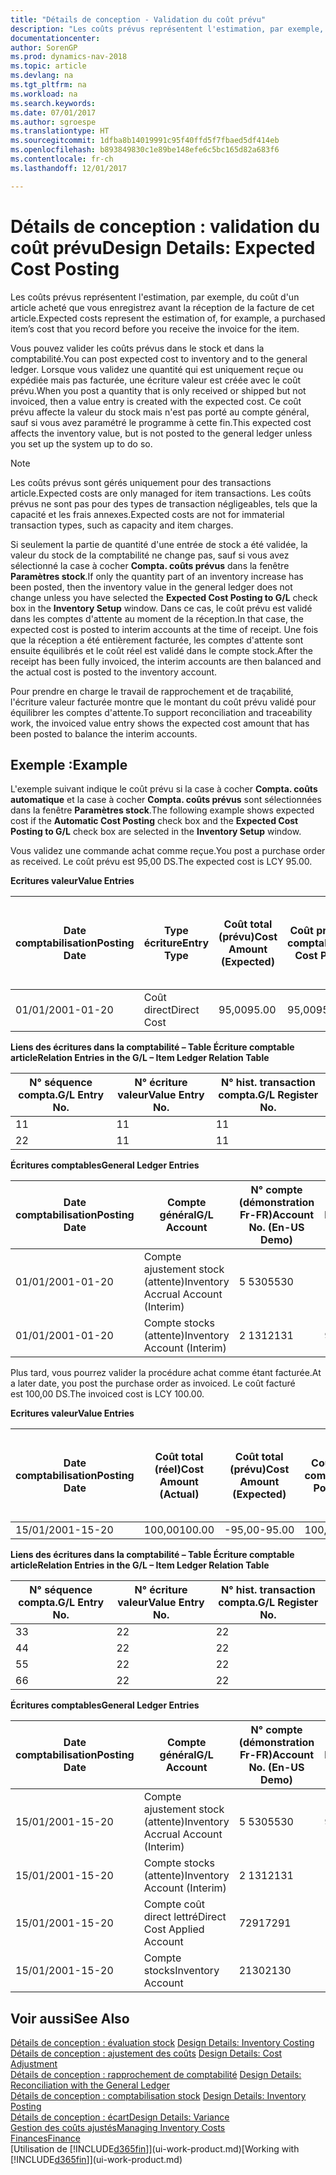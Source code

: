 ```yaml
---
title: "Détails de conception - Validation du coût prévu"
description: "Les coûts prévus représentent l'estimation, par exemple, du coût d'un article acheté que vous enregistrez avant la réception de la facture de cet article."
documentationcenter: 
author: SorenGP
ms.prod: dynamics-nav-2018
ms.topic: article
ms.devlang: na
ms.tgt_pltfrm: na
ms.workload: na
ms.search.keywords: 
ms.date: 07/01/2017
ms.author: sgroespe
ms.translationtype: HT
ms.sourcegitcommit: 1dfba8b14019991c95f40ffd5f7fbaed5df414eb
ms.openlocfilehash: b893849830c1e89be148efe6c5bc165d82a683f6
ms.contentlocale: fr-ch
ms.lasthandoff: 12/01/2017

---
```

# <a name="design-details-expected-cost-posting"></a><span data-ttu-id="50409-103">Détails de conception : validation du coût prévu</span><span class="sxs-lookup"><span data-stu-id="50409-103">Design Details: Expected Cost Posting</span></span>
<span data-ttu-id="50409-104">Les coûts prévus représentent l'estimation, par exemple, du coût d'un article acheté que vous enregistrez avant la réception de la facture de cet article.</span><span class="sxs-lookup"><span data-stu-id="50409-104">Expected costs represent the estimation of, for example, a purchased item’s cost that you record before you receive the invoice for the item.</span></span>  

 <span data-ttu-id="50409-105">Vous pouvez valider les coûts prévus dans le stock et dans la comptabilité.</span><span class="sxs-lookup"><span data-stu-id="50409-105">You can post expected cost to inventory and to the general ledger.</span></span> <span data-ttu-id="50409-106">Lorsque vous validez une quantité qui est uniquement reçue ou expédiée mais pas facturée, une écriture valeur est créée avec le coût prévu.</span><span class="sxs-lookup"><span data-stu-id="50409-106">When you post a quantity that is only received or shipped but not invoiced, then a value entry is created with the expected cost.</span></span> <span data-ttu-id="50409-107">Ce coût prévu affecte la valeur du stock mais n'est pas porté au compte général, sauf si vous avez paramétré le programme à cette fin.</span><span class="sxs-lookup"><span data-stu-id="50409-107">This expected cost affects the inventory value, but is not posted to the general ledger unless you set up the system up to do so.</span></span>  

> [!NOTE]  
>  <span data-ttu-id="50409-108">Les coûts prévus sont gérés uniquement pour des transactions article.</span><span class="sxs-lookup"><span data-stu-id="50409-108">Expected costs are only managed for item transactions.</span></span> <span data-ttu-id="50409-109">Les coûts prévus ne sont pas pour des types de transaction négligeables, tels que la capacité et les frais annexes.</span><span class="sxs-lookup"><span data-stu-id="50409-109">Expected costs are not for immaterial transaction types, such as capacity and item charges.</span></span>  

 <span data-ttu-id="50409-110">Si seulement la partie de quantité d'une entrée de stock a été validée, la valeur du stock de la comptabilité ne change pas, sauf si vous avez sélectionné la case à cocher **Compta. coûts prévus** dans la fenêtre **Paramètres stock**.</span><span class="sxs-lookup"><span data-stu-id="50409-110">If only the quantity part of an inventory increase has been posted, then the inventory value in the general ledger does not change unless you have selected the **Expected Cost Posting to G/L** check box in the **Inventory Setup** window.</span></span> <span data-ttu-id="50409-111">Dans ce cas, le coût prévu est validé dans les comptes d'attente au moment de la réception.</span><span class="sxs-lookup"><span data-stu-id="50409-111">In that case, the expected cost is posted to interim accounts at the time of receipt.</span></span> <span data-ttu-id="50409-112">Une fois que la réception a été entièrement facturée, les comptes d'attente sont ensuite équilibrés et le coût réel est validé dans le compte stock.</span><span class="sxs-lookup"><span data-stu-id="50409-112">After the receipt has been fully invoiced, the interim accounts are then balanced and the actual cost is posted to the inventory account.</span></span>  

 <span data-ttu-id="50409-113">Pour prendre en charge le travail de rapprochement et de traçabilité, l'écriture valeur facturée montre que le montant du coût prévu validé pour équilibrer les comptes d'attente.</span><span class="sxs-lookup"><span data-stu-id="50409-113">To support reconciliation and traceability work, the invoiced value entry shows the expected cost amount that has been posted to balance the interim accounts.</span></span>  

## <a name="example"></a><span data-ttu-id="50409-114">Exemple :</span><span class="sxs-lookup"><span data-stu-id="50409-114">Example</span></span>  
 <span data-ttu-id="50409-115">L'exemple suivant indique le coût prévu si la case à cocher **Compta. coûts automatique** et la case à cocher **Compta. coûts prévus** sont sélectionnées dans la fenêtre **Paramètres stock**.</span><span class="sxs-lookup"><span data-stu-id="50409-115">The following example shows expected cost if the **Automatic Cost Posting** check box and the **Expected Cost Posting to G/L** check box are selected in the **Inventory Setup** window.</span></span>  

 <span data-ttu-id="50409-116">Vous validez une commande achat comme reçue.</span><span class="sxs-lookup"><span data-stu-id="50409-116">You post a purchase order as received.</span></span> <span data-ttu-id="50409-117">Le coût prévu est 95,00 DS.</span><span class="sxs-lookup"><span data-stu-id="50409-117">The expected cost is LCY 95.00.</span></span>  

 <span data-ttu-id="50409-118">**Ecritures valeur**</span><span class="sxs-lookup"><span data-stu-id="50409-118">**Value Entries**</span></span>  

|<span data-ttu-id="50409-119">Date comptabilisation</span><span class="sxs-lookup"><span data-stu-id="50409-119">Posting Date</span></span>|<span data-ttu-id="50409-120">Type écriture</span><span class="sxs-lookup"><span data-stu-id="50409-120">Entry Type</span></span>|<span data-ttu-id="50409-121">Coût total (prévu)</span><span class="sxs-lookup"><span data-stu-id="50409-121">Cost Amount (Expected)</span></span>|<span data-ttu-id="50409-122">Coût prévu validé en comptabilité</span><span class="sxs-lookup"><span data-stu-id="50409-122">Expected Cost Posted to G/L</span></span>|<span data-ttu-id="50409-123">Coût prévu</span><span class="sxs-lookup"><span data-stu-id="50409-123">Expected Cost</span></span>|<span data-ttu-id="50409-124">N° séquence écriture comptable article</span><span class="sxs-lookup"><span data-stu-id="50409-124">Item Ledger Entry No.</span></span>|<span data-ttu-id="50409-125">Numéro de la séquence</span><span class="sxs-lookup"><span data-stu-id="50409-125">Entry No.</span></span>|  
|------------------|----------------|------------------------------|----------------------------------|-------------------|---------------------------|---------------|  
|<span data-ttu-id="50409-126">01/01/20</span><span class="sxs-lookup"><span data-stu-id="50409-126">01-01-20</span></span>|<span data-ttu-id="50409-127">Coût direct</span><span class="sxs-lookup"><span data-stu-id="50409-127">Direct Cost</span></span>|<span data-ttu-id="50409-128">95,00</span><span class="sxs-lookup"><span data-stu-id="50409-128">95.00</span></span>|<span data-ttu-id="50409-129">95,00</span><span class="sxs-lookup"><span data-stu-id="50409-129">95.00</span></span>|<span data-ttu-id="50409-130">Oui</span><span class="sxs-lookup"><span data-stu-id="50409-130">Yes</span></span>|<span data-ttu-id="50409-131">1</span><span class="sxs-lookup"><span data-stu-id="50409-131">1</span></span>|<span data-ttu-id="50409-132">1</span><span class="sxs-lookup"><span data-stu-id="50409-132">1</span></span>|  

 <span data-ttu-id="50409-133">**Liens des écritures dans la comptabilité – Table Écriture comptable article**</span><span class="sxs-lookup"><span data-stu-id="50409-133">**Relation Entries in the G/L – Item Ledger Relation Table**</span></span>  

|<span data-ttu-id="50409-134">N° séquence compta.</span><span class="sxs-lookup"><span data-stu-id="50409-134">G/L Entry No.</span></span>|<span data-ttu-id="50409-135">N° écriture valeur</span><span class="sxs-lookup"><span data-stu-id="50409-135">Value Entry No.</span></span>|<span data-ttu-id="50409-136">N° hist. transaction compta.</span><span class="sxs-lookup"><span data-stu-id="50409-136">G/L Register No.</span></span>|  
|--------------------|---------------------|-----------------------|  
|<span data-ttu-id="50409-137">1</span><span class="sxs-lookup"><span data-stu-id="50409-137">1</span></span>|<span data-ttu-id="50409-138">1</span><span class="sxs-lookup"><span data-stu-id="50409-138">1</span></span>|<span data-ttu-id="50409-139">1</span><span class="sxs-lookup"><span data-stu-id="50409-139">1</span></span>|  
|<span data-ttu-id="50409-140">2</span><span class="sxs-lookup"><span data-stu-id="50409-140">2</span></span>|<span data-ttu-id="50409-141">1</span><span class="sxs-lookup"><span data-stu-id="50409-141">1</span></span>|<span data-ttu-id="50409-142">1</span><span class="sxs-lookup"><span data-stu-id="50409-142">1</span></span>|  

 <span data-ttu-id="50409-143">**Écritures comptables**</span><span class="sxs-lookup"><span data-stu-id="50409-143">**General Ledger Entries**</span></span>  

|<span data-ttu-id="50409-144">Date comptabilisation</span><span class="sxs-lookup"><span data-stu-id="50409-144">Posting Date</span></span>|<span data-ttu-id="50409-145">Compte général</span><span class="sxs-lookup"><span data-stu-id="50409-145">G/L Account</span></span>|<span data-ttu-id="50409-146">N° compte (démonstration Fr-FR)</span><span class="sxs-lookup"><span data-stu-id="50409-146">Account No. (En-US Demo)</span></span>|<span data-ttu-id="50409-147">Montant</span><span class="sxs-lookup"><span data-stu-id="50409-147">Amount</span></span>|<span data-ttu-id="50409-148">Numéro de la séquence</span><span class="sxs-lookup"><span data-stu-id="50409-148">Entry No.</span></span>|  
|------------------|------------------|---------------------------------|------------|---------------|  
|<span data-ttu-id="50409-149">01/01/20</span><span class="sxs-lookup"><span data-stu-id="50409-149">01-01-20</span></span>|<span data-ttu-id="50409-150">Compte ajustement stock (attente)</span><span class="sxs-lookup"><span data-stu-id="50409-150">Inventory Accrual Account (Interim)</span></span>|<span data-ttu-id="50409-151">5 530</span><span class="sxs-lookup"><span data-stu-id="50409-151">5530</span></span>|<span data-ttu-id="50409-152">-95,00</span><span class="sxs-lookup"><span data-stu-id="50409-152">-95.00</span></span>|<span data-ttu-id="50409-153">2</span><span class="sxs-lookup"><span data-stu-id="50409-153">2</span></span>|  
|<span data-ttu-id="50409-154">01/01/20</span><span class="sxs-lookup"><span data-stu-id="50409-154">01-01-20</span></span>|<span data-ttu-id="50409-155">Compte stocks (attente)</span><span class="sxs-lookup"><span data-stu-id="50409-155">Inventory Account (Interim)</span></span>|<span data-ttu-id="50409-156">2 131</span><span class="sxs-lookup"><span data-stu-id="50409-156">2131</span></span>|<span data-ttu-id="50409-157">95,00</span><span class="sxs-lookup"><span data-stu-id="50409-157">95.00</span></span>|<span data-ttu-id="50409-158">1</span><span class="sxs-lookup"><span data-stu-id="50409-158">1</span></span>|  

 <span data-ttu-id="50409-159">Plus tard, vous pourrez valider la procédure achat comme étant facturée.</span><span class="sxs-lookup"><span data-stu-id="50409-159">At a later date, you post the purchase order as invoiced.</span></span> <span data-ttu-id="50409-160">Le coût facturé est 100,00 DS.</span><span class="sxs-lookup"><span data-stu-id="50409-160">The invoiced cost is LCY 100.00.</span></span>  

 <span data-ttu-id="50409-161">**Ecritures valeur**</span><span class="sxs-lookup"><span data-stu-id="50409-161">**Value Entries**</span></span>  

|<span data-ttu-id="50409-162">Date comptabilisation</span><span class="sxs-lookup"><span data-stu-id="50409-162">Posting Date</span></span>|<span data-ttu-id="50409-163">Coût total (réel)</span><span class="sxs-lookup"><span data-stu-id="50409-163">Cost Amount (Actual)</span></span>|<span data-ttu-id="50409-164">Coût total (prévu)</span><span class="sxs-lookup"><span data-stu-id="50409-164">Cost Amount (Expected)</span></span>|<span data-ttu-id="50409-165">Coût validé en comptabilité</span><span class="sxs-lookup"><span data-stu-id="50409-165">Cost Posted to G/L</span></span>|<span data-ttu-id="50409-166">Coût prévu</span><span class="sxs-lookup"><span data-stu-id="50409-166">Expected Cost</span></span>|<span data-ttu-id="50409-167">N° séquence écriture comptable article</span><span class="sxs-lookup"><span data-stu-id="50409-167">Item Ledger Entry No.</span></span>|<span data-ttu-id="50409-168">Numéro de la séquence</span><span class="sxs-lookup"><span data-stu-id="50409-168">Entry No.</span></span>|  
|------------------|----------------------------|------------------------------|-------------------------|-------------------|---------------------------|---------------|  
|<span data-ttu-id="50409-169">15/01/20</span><span class="sxs-lookup"><span data-stu-id="50409-169">01-15-20</span></span>|<span data-ttu-id="50409-170">100,00</span><span class="sxs-lookup"><span data-stu-id="50409-170">100.00</span></span>|<span data-ttu-id="50409-171">-95,00</span><span class="sxs-lookup"><span data-stu-id="50409-171">-95.00</span></span>|<span data-ttu-id="50409-172">100,00</span><span class="sxs-lookup"><span data-stu-id="50409-172">100.00</span></span>|<span data-ttu-id="50409-173">Non</span><span class="sxs-lookup"><span data-stu-id="50409-173">No</span></span>|<span data-ttu-id="50409-174">1</span><span class="sxs-lookup"><span data-stu-id="50409-174">1</span></span>|<span data-ttu-id="50409-175">2</span><span class="sxs-lookup"><span data-stu-id="50409-175">2</span></span>|  

 <span data-ttu-id="50409-176">**Liens des écritures dans la comptabilité – Table Écriture comptable article**</span><span class="sxs-lookup"><span data-stu-id="50409-176">**Relation Entries in the G/L – Item Ledger Relation Table**</span></span>  

|<span data-ttu-id="50409-177">N° séquence compta.</span><span class="sxs-lookup"><span data-stu-id="50409-177">G/L Entry No.</span></span>|<span data-ttu-id="50409-178">N° écriture valeur</span><span class="sxs-lookup"><span data-stu-id="50409-178">Value Entry No.</span></span>|<span data-ttu-id="50409-179">N° hist. transaction compta.</span><span class="sxs-lookup"><span data-stu-id="50409-179">G/L Register No.</span></span>|  
|--------------------|---------------------|-----------------------|  
|<span data-ttu-id="50409-180">3</span><span class="sxs-lookup"><span data-stu-id="50409-180">3</span></span>|<span data-ttu-id="50409-181">2</span><span class="sxs-lookup"><span data-stu-id="50409-181">2</span></span>|<span data-ttu-id="50409-182">2</span><span class="sxs-lookup"><span data-stu-id="50409-182">2</span></span>|  
|<span data-ttu-id="50409-183">4</span><span class="sxs-lookup"><span data-stu-id="50409-183">4</span></span>|<span data-ttu-id="50409-184">2</span><span class="sxs-lookup"><span data-stu-id="50409-184">2</span></span>|<span data-ttu-id="50409-185">2</span><span class="sxs-lookup"><span data-stu-id="50409-185">2</span></span>|  
|<span data-ttu-id="50409-186">5</span><span class="sxs-lookup"><span data-stu-id="50409-186">5</span></span>|<span data-ttu-id="50409-187">2</span><span class="sxs-lookup"><span data-stu-id="50409-187">2</span></span>|<span data-ttu-id="50409-188">2</span><span class="sxs-lookup"><span data-stu-id="50409-188">2</span></span>|  
|<span data-ttu-id="50409-189">6</span><span class="sxs-lookup"><span data-stu-id="50409-189">6</span></span>|<span data-ttu-id="50409-190">2</span><span class="sxs-lookup"><span data-stu-id="50409-190">2</span></span>|<span data-ttu-id="50409-191">2</span><span class="sxs-lookup"><span data-stu-id="50409-191">2</span></span>|  

 <span data-ttu-id="50409-192">**Écritures comptables**</span><span class="sxs-lookup"><span data-stu-id="50409-192">**General Ledger Entries**</span></span>  

|<span data-ttu-id="50409-193">Date comptabilisation</span><span class="sxs-lookup"><span data-stu-id="50409-193">Posting Date</span></span>|<span data-ttu-id="50409-194">Compte général</span><span class="sxs-lookup"><span data-stu-id="50409-194">G/L Account</span></span>|<span data-ttu-id="50409-195">N° compte (démonstration Fr-FR)</span><span class="sxs-lookup"><span data-stu-id="50409-195">Account No. (En-US Demo)</span></span>|<span data-ttu-id="50409-196">Montant</span><span class="sxs-lookup"><span data-stu-id="50409-196">Amount</span></span>|<span data-ttu-id="50409-197">Numéro de la séquence</span><span class="sxs-lookup"><span data-stu-id="50409-197">Entry No.</span></span>|  
|------------------|------------------|---------------------------------|------------|---------------|  
|<span data-ttu-id="50409-198">15/01/20</span><span class="sxs-lookup"><span data-stu-id="50409-198">01-15-20</span></span>|<span data-ttu-id="50409-199">Compte ajustement stock (attente)</span><span class="sxs-lookup"><span data-stu-id="50409-199">Inventory Accrual Account (Interim)</span></span>|<span data-ttu-id="50409-200">5 530</span><span class="sxs-lookup"><span data-stu-id="50409-200">5530</span></span>|<span data-ttu-id="50409-201">95,00</span><span class="sxs-lookup"><span data-stu-id="50409-201">95.00</span></span>|<span data-ttu-id="50409-202">4</span><span class="sxs-lookup"><span data-stu-id="50409-202">4</span></span>|  
|<span data-ttu-id="50409-203">15/01/20</span><span class="sxs-lookup"><span data-stu-id="50409-203">01-15-20</span></span>|<span data-ttu-id="50409-204">Compte stocks (attente)</span><span class="sxs-lookup"><span data-stu-id="50409-204">Inventory Account (Interim)</span></span>|<span data-ttu-id="50409-205">2 131</span><span class="sxs-lookup"><span data-stu-id="50409-205">2131</span></span>|<span data-ttu-id="50409-206">-95,00</span><span class="sxs-lookup"><span data-stu-id="50409-206">-95.00</span></span>|<span data-ttu-id="50409-207">3</span><span class="sxs-lookup"><span data-stu-id="50409-207">3</span></span>|  
|<span data-ttu-id="50409-208">15/01/20</span><span class="sxs-lookup"><span data-stu-id="50409-208">01-15-20</span></span>|<span data-ttu-id="50409-209">Compte coût direct lettré</span><span class="sxs-lookup"><span data-stu-id="50409-209">Direct Cost Applied Account</span></span>|<span data-ttu-id="50409-210">7291</span><span class="sxs-lookup"><span data-stu-id="50409-210">7291</span></span>|<span data-ttu-id="50409-211">-100</span><span class="sxs-lookup"><span data-stu-id="50409-211">-100</span></span>|<span data-ttu-id="50409-212">6</span><span class="sxs-lookup"><span data-stu-id="50409-212">6</span></span>|  
|<span data-ttu-id="50409-213">15/01/20</span><span class="sxs-lookup"><span data-stu-id="50409-213">01-15-20</span></span>|<span data-ttu-id="50409-214">Compte stocks</span><span class="sxs-lookup"><span data-stu-id="50409-214">Inventory Account</span></span>|<span data-ttu-id="50409-215">2130</span><span class="sxs-lookup"><span data-stu-id="50409-215">2130</span></span>|<span data-ttu-id="50409-216">100</span><span class="sxs-lookup"><span data-stu-id="50409-216">100</span></span>|<span data-ttu-id="50409-217">5</span><span class="sxs-lookup"><span data-stu-id="50409-217">5</span></span>|  

## <a name="see-also"></a><span data-ttu-id="50409-218">Voir aussi</span><span class="sxs-lookup"><span data-stu-id="50409-218">See Also</span></span>
 <span data-ttu-id="50409-219">[Détails de conception : évaluation stock](design-details-inventory-costing.md) </span><span class="sxs-lookup"><span data-stu-id="50409-219">[Design Details: Inventory Costing](design-details-inventory-costing.md) </span></span>  
 <span data-ttu-id="50409-220">[Détails de conception : ajustement des coûts](design-details-cost-adjustment.md) </span><span class="sxs-lookup"><span data-stu-id="50409-220">[Design Details: Cost Adjustment](design-details-cost-adjustment.md) </span></span>  
 <span data-ttu-id="50409-221">[Détails de conception : rapprochement de comptabilité](design-details-reconciliation-with-the-general-ledger.md) </span><span class="sxs-lookup"><span data-stu-id="50409-221">[Design Details: Reconciliation with the General Ledger](design-details-reconciliation-with-the-general-ledger.md) </span></span>  
 <span data-ttu-id="50409-222">[Détails de conception : comptabilisation stock](design-details-inventory-posting.md) </span><span class="sxs-lookup"><span data-stu-id="50409-222">[Design Details: Inventory Posting](design-details-inventory-posting.md) </span></span>  
 [<span data-ttu-id="50409-223">Détails de conception : écart</span><span class="sxs-lookup"><span data-stu-id="50409-223">Design Details: Variance</span></span>](design-details-variance.md)  
 [<span data-ttu-id="50409-224">Gestion des coûts ajustés</span><span class="sxs-lookup"><span data-stu-id="50409-224">Managing Inventory Costs</span></span>](finance-manage-inventory-costs.md)  
 [<span data-ttu-id="50409-225">Finances</span><span class="sxs-lookup"><span data-stu-id="50409-225">Finance</span></span>](finance.md)  
 <span data-ttu-id="50409-226">[Utilisation de [!INCLUDE[d365fin](includes/d365fin_md.md)]](ui-work-product.md)</span><span class="sxs-lookup"><span data-stu-id="50409-226">[Working with [!INCLUDE[d365fin](includes/d365fin_md.md)]](ui-work-product.md)</span></span>

